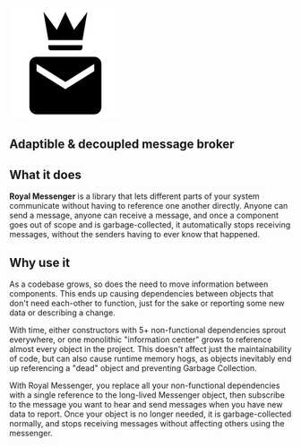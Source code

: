 ![Logo](Logo.svg)

## Adaptible & decoupled message broker

## What it does
**Royal Messenger** is a library that lets different parts of your system communicate without having to
reference one another directly.
Anyone can send a message, anyone can receive a message, and once a component goes out of scope and is
garbage-collected, it automatically stops receiving messages, without the senders having to ever know that 
happened.

## Why use it
As a codebase grows, so does the need to move information between components.
This ends up causing dependencies between objects that don't need each-other to function, just for the sake
or reporting some new data or describing a change.

With time, either constructors with 5+ non-functional dependencies sprout everywhere, or one monolithic 
"information center" grows to reference almost every object in the project.
This doesn't affect just the maintainability of code, but can also cause runtime memory hogs, as objects
inevitably end up referencing a "dead" object and preventing Garbage Collection.

With Royal Messenger, you replace all your non-functional dependencies with a single reference to the
long-lived Messenger object, then subscribe to the message you want to hear and send messages when you
have new data to report. Once your object is no longer needed, it is garbage-collected normally, and stops
receiving messages without affecting others using the messenger.
